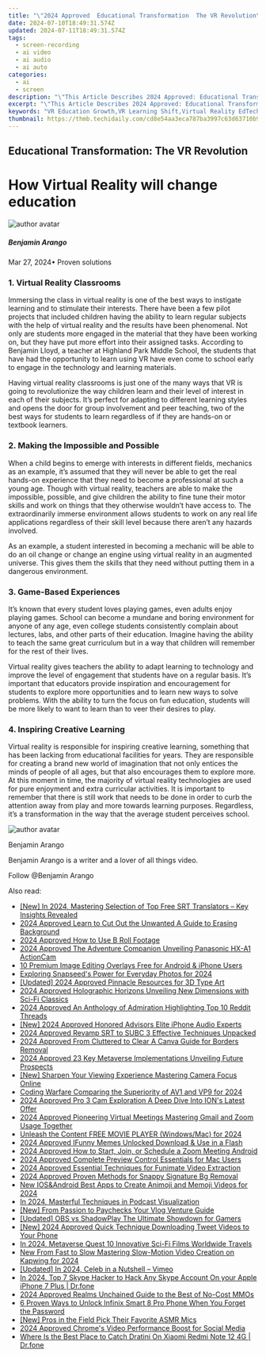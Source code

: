 ```yaml
---
title: "\"2024 Approved  Educational Transformation  The VR Revolution\""
date: 2024-07-10T18:49:31.574Z
updated: 2024-07-11T18:49:31.574Z
tags: 
  - screen-recording
  - ai video
  - ai audio
  - ai auto
categories: 
  - ai
  - screen
description: "\"This Article Describes 2024 Approved: Educational Transformation: The VR Revolution\""
excerpt: "\"This Article Describes 2024 Approved: Educational Transformation: The VR Revolution\""
keywords: "VR Education Growth,VR Learning Shift,Virtual Reality EdTech,Tech in Classrooms VR,Educational VR Impact,Immersive EdTech Trend,Future of Schooling VR"
thumbnail: https://thmb.techidaily.com/cd8e54aa3eca787ba3997c63d63710b97ceb4c1f05d7d6cac870afba65fb3588.jpg
---
```


## Educational Transformation: The VR Revolution

# How Virtual Reality will change education

![author avatar](https://images.wondershare.com/filmora/article-images/benjamin-arango-author.jpg)

##### Benjamin Arango

 Mar 27, 2024• Proven solutions

### 1\. Virtual Reality Classrooms

 Immersing the class in virtual reality is one of the best ways to instigate learning and to stimulate their interests. There have been a few pilot projects that included children having the ability to learn regular subjects with the help of virtual reality and the results have been phenomenal. Not only are students more engaged in the material that they have been working on, but they have put more effort into their assigned tasks. According to Benjamin Lloyd, a teacher at Highland Park Middle School, the students that have had the opportunity to learn using VR have even come to school early to engage in the technology and learning materials.

 Having virtual reality classrooms is just one of the many ways that VR is going to revolutionize the way children learn and their level of interest in each of their subjects. It’s perfect for adapting to different learning styles and opens the door for group involvement and peer teaching, two of the best ways for students to learn regardless of if they are hands-on or textbook learners.

### 2\. Making the Impossible and Possible

 When a child begins to emerge with interests in different fields, mechanics as an example, it’s assumed that they will never be able to get the real hands-on experience that they need to become a professional at such a young age. Though with virtual reality, teachers are able to make the impossible, possible, and give children the ability to fine tune their motor skills and work on things that they otherwise wouldn’t have access to. The extraordinarily immerse environment allows students to work on any real life applications regardless of their skill level because there aren’t any hazards involved.

 As an example, a student interested in becoming a mechanic will be able to do an oil change or change an engine using virtual reality in an augmented universe. This gives them the skills that they need without putting them in a dangerous environment.

### 3\. Game-Based Experiences

 It’s known that every student loves playing games, even adults enjoy playing games. School can become a mundane and boring environment for anyone of any age, even college students consistently complain about lectures, labs, and other parts of their education. Imagine having the ability to teach the same great curriculum but in a way that children will remember for the rest of their lives.

 Virtual reality gives teachers the ability to adapt learning to technology and improve the level of engagement that students have on a regular basis. It’s important that educators provide inspiration and encouragement for students to explore more opportunities and to learn new ways to solve problems. With the ability to turn the focus on fun education, students will be more likely to want to learn than to veer their desires to play.

### 4\. Inspiring Creative Learning

 Virtual reality is responsible for inspiring creative learning, something that has been lacking from educational facilities for years. They are responsible for creating a brand new world of imagination that not only entices the minds of people of all ages, but that also encourages them to explore more. At this moment in time, the majority of virtual reality technologies are used for pure enjoyment and extra curricular activities. It is important to remember that there is still work that needs to be done in order to curb the attention away from play and more towards learning purposes. Regardless, it’s a transformation in the way that the average student perceives school.

![author avatar](https://images.wondershare.com/filmora/article-images/benjamin-arango-author.jpg)

Benjamin Arango

Benjamin Arango is a writer and a lover of all things video.

Follow @Benjamin Arango


<ins class="adsbygoogle"
     style="display:block"
     data-ad-format="autorelaxed"
     data-ad-client="ca-pub-7571918770474297"
     data-ad-slot="1223367746"></ins>



<ins class="adsbygoogle"
     style="display:block"
     data-ad-client="ca-pub-7571918770474297"
     data-ad-slot="8358498916"
     data-ad-format="auto"
     data-full-width-responsive="true"></ins>




<span class="atpl-alsoreadstyle">Also read:</span>
<div><ul>
<li><a href="https://article-knowledge.techidaily.com/new-in-2024-mastering-selection-of-top-free-srt-translators-key-insights-revealed/"><u>[New] In 2024, Mastering Selection of Top Free SRT Translators – Key Insights Revealed</u></a></li>
<li><a href="https://article-knowledge.techidaily.com/2024-approved-learn-to-cut-out-the-unwanted-a-guide-to-erasing-background/"><u>2024 Approved  Learn to Cut Out the Unwanted  A Guide to Erasing Background</u></a></li>
<li><a href="https://article-knowledge.techidaily.com/2024-approved-how-to-use-b-roll-footage/"><u>2024 Approved  How to Use B Roll Footage</u></a></li>
<li><a href="https://article-knowledge.techidaily.com/2024-approved-the-adventure-companion-unveiling-panasonic-hx-a1-actioncam/"><u>2024 Approved  The Adventure Companion  Unveiling Panasonic HX-A1 ActionCam</u></a></li>
<li><a href="https://article-knowledge.techidaily.com/10-premium-image-editing-overlays-free-for-android-and-iphone-users/"><u>10 Premium Image Editing Overlays Free for Android & iPhone Users</u></a></li>
<li><a href="https://article-knowledge.techidaily.com/exploring-snapseeds-power-for-everyday-photos-for-2024/"><u>Exploring Snapseed's Power for Everyday Photos for 2024</u></a></li>
<li><a href="https://article-knowledge.techidaily.com/updated-2024-approved-pinnacle-resources-for-3d-type-art/"><u>[Updated] 2024 Approved  Pinnacle Resources for 3D Type Art</u></a></li>
<li><a href="https://article-knowledge.techidaily.com/2024-approved-holographic-horizons-unveiling-new-dimensions-with-sci-fi-classics/"><u>2024 Approved  Holographic Horizons  Unveiling New Dimensions with Sci-Fi Classics</u></a></li>
<li><a href="https://article-knowledge.techidaily.com/2024-approved-an-anthology-of-admiration-highlighting-top-10-reddit-threads/"><u>2024 Approved  An Anthology of Admiration  Highlighting Top 10 Reddit Threads</u></a></li>
<li><a href="https://article-knowledge.techidaily.com/new-2024-approved-honored-advisors-elite-iphone-audio-experts/"><u>[New] 2024 Approved  Honored Advisors  Elite iPhone Audio Experts</u></a></li>
<li><a href="https://article-knowledge.techidaily.com/2024-approved-revamp-srt-to-subc-3-effective-techniques-unpacked/"><u>2024 Approved  Revamp SRT to SUBC  3 Effective Techniques Unpacked</u></a></li>
<li><a href="https://article-knowledge.techidaily.com/2024-approved-from-cluttered-to-clear-a-canva-guide-for-borders-removal/"><u>2024 Approved  From Cluttered to Clear  A Canva Guide for Borders Removal</u></a></li>
<li><a href="https://article-knowledge.techidaily.com/2024-approved-23-key-metaverse-implementations-unveiling-future-prospects/"><u>2024 Approved  23 Key Metaverse Implementations Unveiling Future Prospects</u></a></li>
<li><a href="https://article-knowledge.techidaily.com/new-sharpen-your-viewing-experience-mastering-camera-focus-online/"><u>[New] Sharpen Your Viewing Experience  Mastering Camera Focus Online</u></a></li>
<li><a href="https://article-knowledge.techidaily.com/coding-warfare-comparing-the-superiority-of-av1-and-vp9-for-2024/"><u>Coding Warfare  Comparing the Superiority of AV1 and VP9 for 2024</u></a></li>
<li><a href="https://article-knowledge.techidaily.com/2024-approved-pro-3-cam-exploration-a-deep-dive-into-ions-latest-offer/"><u>2024 Approved  Pro 3 Cam Exploration  A Deep Dive Into ION's Latest Offer</u></a></li>
<li><a href="https://article-knowledge.techidaily.com/2024-approved-pioneering-virtual-meetings-mastering-gmail-and-zoom-usage-together/"><u>2024 Approved  Pioneering Virtual Meetings  Mastering Gmail and Zoom Usage Together</u></a></li>
<li><a href="https://article-knowledge.techidaily.com/unleash-the-content-free-movie-player-windowsmac-for-2024/"><u>Unleash the Content  FREE MOVIE PLAYER (Windows/Mac) for 2024</u></a></li>
<li><a href="https://article-knowledge.techidaily.com/2024-approved-ifunny-memes-unlocked-download-and-use-in-a-flash/"><u>2024 Approved  IFunny Memes Unlocked  Download & Use in a Flash</u></a></li>
<li><a href="https://article-knowledge.techidaily.com/2024-approved-how-to-start-join-or-schedule-a-zoom-meeting-android/"><u>2024 Approved  How to Start, Join, or Schedule a Zoom Meeting Android</u></a></li>
<li><a href="https://article-knowledge.techidaily.com/2024-approved-complete-preview-control-essentials-for-mac-users/"><u>2024 Approved  Complete Preview Control Essentials for Mac Users</u></a></li>
<li><a href="https://article-knowledge.techidaily.com/2024-approved-essential-techniques-for-funimate-video-extraction/"><u>2024 Approved  Essential Techniques for Funimate Video Extraction</u></a></li>
<li><a href="https://article-knowledge.techidaily.com/2024-approved-proven-methods-for-snappy-signature-bg-removal/"><u>2024 Approved  Proven Methods for Snappy Signature Bg Removal</u></a></li>
<li><a href="https://meme-emoji.techidaily.com/new-iosandandroid-best-apps-to-create-animoji-and-memoji-videos-for-2024/"><u>New IOS&Android Best Apps to Create Animoji and Memoji Videos for 2024</u></a></li>
<li><a href="https://extra-support.techidaily.com/in-2024-masterful-techniques-in-podcast-visualization/"><u>In 2024, Masterful Techniques in Podcast Visualization</u></a></li>
<li><a href="https://youtube-stream.techidaily.com/new-from-passion-to-paychecks-your-vlog-venture-guide/"><u>[New] From Passion to Paychecks  Your Vlog Venture Guide</u></a></li>
<li><a href="https://screen-activity-recording.techidaily.com/updated-obs-vs-shadowplay-the-ultimate-showdown-for-gamers/"><u>[Updated] OBS vs ShadowPlay  The Ultimate Showdown for Gamers</u></a></li>
<li><a href="https://twitter-videos.techidaily.com/new-2024-approved-quick-technique-downloading-tweet-videos-to-your-phone/"><u>[New] 2024 Approved  Quick Technique  Downloading Tweet Videos to Your Phone</u></a></li>
<li><a href="https://extra-guidance.techidaily.com/in-2024-metaverse-quest-10-innovative-sci-fi-films-worldwide-travels/"><u>In 2024, Metaverse Quest  10 Innovative Sci-Fi Films Worldwide Travels</u></a></li>
<li><a href="https://ai-video-tools.techidaily.com/new-from-fast-to-slow-mastering-slow-motion-video-creation-on-kapwing-for-2024/"><u>New From Fast to Slow Mastering Slow-Motion Video Creation on Kapwing for 2024</u></a></li>
<li><a href="https://vimeo-videos.techidaily.com/updated-in-2024-celeb-in-a-nutshell-vimeo/"><u>[Updated] In 2024, Celeb in a Nutshell – Vimeo</u></a></li>
<li><a href="https://location-social.techidaily.com/in-2024-top-7-skype-hacker-to-hack-any-skype-account-on-your-apple-iphone-7-plus-drfone-by-drfone-virtual-ios/"><u>In 2024, Top 7 Skype Hacker to Hack Any Skype Account On your Apple iPhone 7 Plus | Dr.fone</u></a></li>
<li><a href="https://video-screen-grab.techidaily.com/2024-approved-realms-unchained-guide-to-the-best-of-no-cost-mmos/"><u>2024 Approved  Realms Unchained  Guide to the Best of No-Cost MMOs</u></a></li>
<li><a href="https://unlock-android.techidaily.com/6-proven-ways-to-unlock-infinix-smart-8-pro-phone-when-you-forget-the-password-by-drfone-android/"><u>6 Proven Ways to Unlock Infinix Smart 8 Pro Phone When You Forget the Password</u></a></li>
<li><a href="https://youtube-stream.techidaily.com/new-pros-in-the-field-pick-their-favorite-asmr-mics/"><u>[New] Pros in the Field Pick Their Favorite ASMR Mics</u></a></li>
<li><a href="https://facebook-clips.techidaily.com/2024-approved-chromes-video-performance-boost-for-social-media/"><u>2024 Approved  Chrome's Video Performance Boost for Social Media</u></a></li>
<li><a href="https://change-location.techidaily.com/where-is-the-best-place-to-catch-dratini-on-xiaomi-redmi-note-12-4g-drfone-by-drfone-virtual-android/"><u>Where Is the Best Place to Catch Dratini On Xiaomi Redmi Note 12 4G | Dr.fone</u></a></li>
</ul></div>
